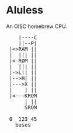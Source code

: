 # Aluless
An OISC homebrew CPU.

<pre>
    |----C
    ||--P|
 |&lt;&gt;RAM ||
 |  ||| ||
 |&lt;-ROM ||
 |  ||| ||
 |-&gt;L|| ||
 |--&gt;H| ||
 |---&gt;X || 
 |    | ||
 |&lt;---KROM
      | ||
      SROM

 0  123 45
   buses
</pre>

